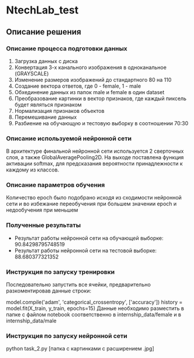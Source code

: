 # NtechLab_test
## Описание решения
### Описание процесса подготовки данных
1. Загрузка данных с диска
2. Конвертация 3-х канального изображения в одноканальное (GRAYSCALE)
3. Изменение размеров изображений до стандартного 80 на 110
4. Создание вектора ответов, где 0 - female, 1 - male
5. Обхединение данных из папок male и female в один dataset
6. Преобразование картинки в вектор признаков, где каждый пиксель будет являться признаком
7. Нормализация признаков объектов
8. Перемешивание данных
9. Разбиение на обучающую и тестовую выборку в соотношении 70:30
### Описание используемой нейронной сети
В архитектуре финальной нейронной сети используется 2 сверточных слоя, а также GlobalAveragePooling2D. На выходе поставлена функция активации softmax, для предсказания вероятности принадлежности к каждому из классов.
### Описание параметров обучения
Количество epoch было подобрано исходя из сходимости нейронной сети и во избежание переобучения при большем значении epoch и недообучения при меньшем
### Полученные результаты
- Результат работы нейронной сети на обучающей выборке: 90.84298795748519
- Результат работы нейронной сети на тестовой выборке: 88.680377321352
### Инструкция по запуску тренировки
Последовательно запустить все ячейки, предварительно разкоментировав данные строки:

model.compile('adam', 'categorical_crossentropy', ['accuracy'])
history = model.fit(X_train, y_train, epochs=15)
Данные необходимо разместить в папке с файлом notebook соответственно в internship_data/female и в internship_data/male

### Инструкция по запуску нейронной сети
python task_2.py [папка с картинками с расширением .jpg]
